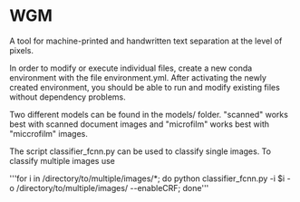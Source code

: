 # WGM
A tool for machine-printed and handwritten text separation at the level of pixels. 

In order to modify or execute individual files, create a new conda environment with the file environment.yml. After activating the newly created environment, you should be able to run and modify existing files without dependency problems.

Two different models can be found in the models/ folder. "scanned" works best with scanned document images and "microfilm" works best with "miccrofilm" images. 

The script classifier_fcnn.py can be used to classify single images. To classify multiple images use 

'''for i in /directory/to/multiple/images/*; do python classifier_fcnn.py -i $i -o /directory/to/multiple/images/ --enableCRF; done'''



